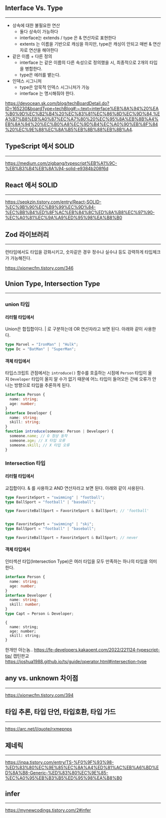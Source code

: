 

## Interface Vs. Type
-----

- 상속에 대한 불필요한 연산
	- 둘다 상속이 가능하다
	- interface는 extends / type 은 & 연산자로 표현한다
	- extents 는 이름을 기반으로 캐싱을 하지만, type은 캐싱이 안되고 매번 & 연산자로 연산을 해야한다
- 같은 이름 + 다른 정의
	- interface 는 같은 이름의 다른 속성으로 정의했을 시, 최종적으로 2개의 타입을 병합한다.
	- type은 에러를 뱉는다.
- 인덱스 시그니처
	- type은 암묵적 인덱스 시그니처가 가능
	- interface 는 명시해줘야 한다.



https://devocean.sk.com/blog/techBoardDetail.do?ID=165230&boardType=techBlog#:~:text=interface%EB%8A%94%20%EA%B0%9D%EC%B2%B4%20%EC%83%81%EC%86%8D%EC%9D%84,%EA%B7%B8%EB%A0%87%EC%A7%80%20%EC%95%8A%EB%8B%A4%EB%8A%94%20%EC%B0%A8%EC%9D%B4%EC%A0%90%EB%8F%84%20%EC%9E%88%EC%8A%B5%EB%8B%88%EB%8B%A4.



## TypeScript 에서 SOLID
-----


https://medium.com/zigbang/typescript%EB%A1%9C-%EB%B3%B4%EB%8A%94-solid-e9384b208f6d




## React 에서 SOLID
----


https://seokzin.tistory.com/entry/React-SOLID-%EC%9B%90%EC%B9%99%EC%9D%84-%EC%BB%B4%ED%8F%AC%EB%84%8C%ED%8A%B8%EC%97%90-%EC%A0%81%EC%9A%A9%ED%95%98%EA%B8%B0



## Zod 라이브러리
------
런타임에서도 타입을 강화시키고, 숫자같은 경우 정수냐 실수냐 등도 강력하게 타입체크가 가능해진다.

https://xionwcfm.tistory.com/346



## Union Type, Intersection Type
----
### union 타입
#### 리터럴 타입에서
Union은 합집합이다. | 로 구분하는데 OR 연산자라고 보면 된다. 아래와 같이 사용한다.
```ts
type Marvel = "IronMan" | "Hulk";
type Dc = "BatMan" | "SuperMan";
```

#### 객체 타입에서
타입스크립트 관점에서는 `introduce()` 함수를 호출하는 시점에 `Person` 타입이 올지 `Developer` 타입이 올지 알 수가 없기 때문에 어느 타입이 들어오든 간에 오류가 안 나는 방향으로 타입을 추론하게 된다.
```typescript
interface Person {
  name: string;
  age: number;
}
interface Developer {
  name: string;
  skill: string;
}
function introduce(someone: Person | Developer) {
  someone.name; // O 정상 동작
  someone.age; // X 타입 오류
  someone.skill; // X 타입 오류
}
```


### Intersection 타입

#### 리터럴 타입에서
교집합이다. & 를 사용하고 AND 연산자라고 보면 된다. 아래와 같이 사용된다.
```ts
type FavoriteSport = "swimming" | "football";
type BallSport = "football" | "baseball";

type FavoriteBallSport = FavoriteSport & BallSport; // 'football'


type FavoriteSport = "swimming" | "ski";
type BallSport = "football" | "baseball";

type FavoriteBallSport = FavoriteSport & BallSport; // never
```


#### 객체 타입에서
인터섹션 타입(Intersection Type)은 여러 타입을 모두 만족하는 하나의 타입을 의미한다.
```typescript
interface Person {
  name: string;
  age: number;
}
interface Developer {
  name: string;
  skill: number;
}
type Capt = Person & Developer;

```

```
{
  name: string;
  age: number;
  skill: string;
}
```

한개만 아는놈.. https://fe-developers.kakaoent.com/2022/221124-typescript-tip/
캡틴판교 https://joshua1988.github.io/ts/guide/operator.html#intersection-type



## any vs. unknown 차이점
------

https://xionwcfm.tistory.com/394



## 타입 추론, 타입 단언, 타입호환, 타입 가드
----


https://arc.net/l/quote/rxmepnps



## 제네릭
-----

https://inpa.tistory.com/entry/TS-%F0%9F%93%98-%ED%83%80%EC%9E%85%EC%8A%A4%ED%81%AC%EB%A6%BD%ED%8A%B8-Generic-%ED%83%80%EC%9E%85-%EC%A0%95%EB%B3%B5%ED%95%98%EA%B8%B0


## infer
----

https://mynewcodings.tistory.com/2#infer